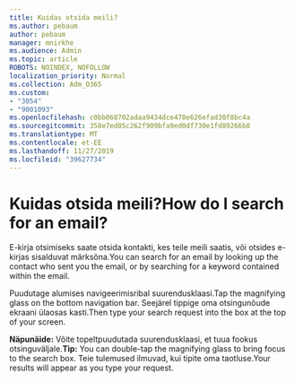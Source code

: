 ```yaml
---
title: Kuidas otsida meili?
ms.author: pebaum
author: pebaum
manager: mnirkhe
ms.audience: Admin
ms.topic: article
ROBOTS: NOINDEX, NOFOLLOW
localization_priority: Normal
ms.collection: Adm_O365
ms.custom:
- "3054"
- "9001093"
ms.openlocfilehash: c0bb068702adaa9434dce478e626efad30f8bc4a
ms.sourcegitcommit: 358e7ed05c262f909bfa9ed0df730e1fd89266b8
ms.translationtype: MT
ms.contentlocale: et-EE
ms.lasthandoff: 11/27/2019
ms.locfileid: "39627734"
---
```

# <a name="how-do-i-search-for-an-email"></a><span data-ttu-id="4d381-102">Kuidas otsida meili?</span><span class="sxs-lookup"><span data-stu-id="4d381-102">How do I search for an email?</span></span>

<span data-ttu-id="4d381-103">E-kirja otsimiseks saate otsida kontakti, kes teile meili saatis, või otsides e-kirjas sisalduvat märksõna.</span><span class="sxs-lookup"><span data-stu-id="4d381-103">You can search for an email by looking up the contact who sent you the email, or by searching for a keyword contained within the email.</span></span>

<span data-ttu-id="4d381-104">Puudutage alumises navigeerimisribal suurendusklaasi.</span><span class="sxs-lookup"><span data-stu-id="4d381-104">Tap the magnifying glass on the bottom navigation bar.</span></span> <span data-ttu-id="4d381-105">Seejärel tippige oma otsingunõude ekraani ülaosas kasti.</span><span class="sxs-lookup"><span data-stu-id="4d381-105">Then type your search request into the box at the top of your screen.</span></span> 

<span data-ttu-id="4d381-106">**Näpunäide:** Võite topeltpuudutada suurendusklaasi, et tuua fookus otsinguväljale.</span><span class="sxs-lookup"><span data-stu-id="4d381-106">**Tip:** You can double-tap the magnifying glass to bring focus to the search box.</span></span> <span data-ttu-id="4d381-107">Teie tulemused ilmuvad, kui tipite oma taotluse.</span><span class="sxs-lookup"><span data-stu-id="4d381-107">Your results will appear as you type your request.</span></span> 
